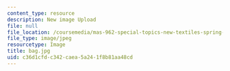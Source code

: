 ```yaml
---
content_type: resource
description: New image Upload
file: null
file_location: /coursemedia/mas-962-special-topics-new-textiles-spring-2010/c36d1cfdc342caea5a241f8b81aa48cd_bag.jpg
file_type: image/jpeg
resourcetype: Image
title: bag.jpg
uid: c36d1cfd-c342-caea-5a24-1f8b81aa48cd
---
```

